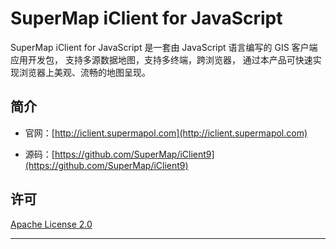 # SuperMap iClient for JavaScript

SuperMap iClient for JavaScript 是一套由 JavaScript 语言编写的 GIS 客户端应用开发包， 支持多源数据地图，支持多终端，跨浏览器， 通过本产品可快速实现浏览器上美观、流畅的地图呈现。

## 简介
* 官网：[http://iclient.supermapol.com](http://iclient.supermapol.com)

* 源码：[https://github.com/SuperMap/iClient9](https://github.com/SuperMap/iClient9)

## 许可
[ Apache License 2.0 ](./LICENSE)

---